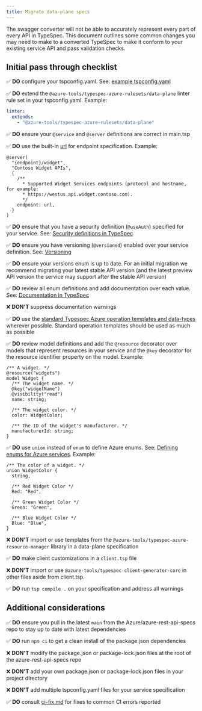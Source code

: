 ```yaml
---
title: Migrate data-plane specs
---
```


The swagger converter will not be able to accurately represent every part of every API in TypeSpec. This document outlines some common changes you may need to make to a converted TypeSpec to make it conform to your existing service API and pass validation checks.

## Initial pass through checklist

✅ **DO** configure your tspconfig.yaml. See: [example tspconfig.yaml][tspconfig]

✅ **DO** extend the `@azure-tools/typespec-azure-rulesets/data-plane` linter rule set in your tspconfig.yaml. Example:

```yaml title=tspconfig.yaml
linter:
  extends:
    - "@azure-tools/typespec-azure-rulesets/data-plane"
```

✅ **DO** ensure your `@service` and `@server` definitions are correct in main.tsp

✅ **DO** use the built-in [url][url-type] for endpoint specification. Example:

```tsp
@server(
  "{endpoint}/widget",
  "Contoso Widget APIs",
  {
    /**
      * Supported Widget Services endpoints (protocol and hostname, for example:
      * https://westus.api.widget.contoso.com).
      */
    endpoint: url,
  }
)
```

✅ **DO** ensure that you have a security definition (`@useAuth`) specified for your service. See: [Security definitions in TypeSpec][security-definitions]

✅ **DO** ensure you have versioning (`@versioned`) enabled over your service definition. See: [Versioning][versioning]

✅ **DO** ensure your versions enum is up to date. For an initial migration we recommend migrating your latest stable API version (and the latest preview API version the service may support after the stable API version)

✅ **DO** review all enum definitions and add documentation over each value. See: [Documentation in TypeSpec][docs]

❌ **DON'T** suppress documentation warnings

✅ **DO** use the [standard Typespec Azure operation templates and data-types][standard-templates] wherever possible. Standard operation templates should be used as much as possible

✅ **DO** review model definitions and add the `@resource` decorator over models that represent resources in your service and the `@key` decorator for the resource identifier property on the model. Example:

```tsp
/** A widget. */
@resource("widgets")
model Widget {
  /** The widget name. */
  @key("widgetName")
  @visibility("read")
  name: string;

  /** The widget color. */
  color: WidgetColor;

  /** The ID of the widget's manufacturer. */
  manufacturerId: string;
}
```

✅ **DO** use `union` instead of `enum` to define Azure enums. See: [Defining enums for Azure services][no-enum]. Example:

```tsp
/** The color of a widget. */
union WidgetColor {
  string,

  /** Red Widget Color */
  Red: "Red",

  /** Green Widget Color */
  Green: "Green",

  /** Blue Widget Color */
  Blue: "Blue",
}
```

❌ **DON'T** import or use templates from the `@azure-tools/typespec-azure-resource-manager` library in a data-plane specification

✅ **DO** make client customizations in a `client.tsp` file

❌ **DON'T** import or use `@azure-tools/typespec-client-generator-core` in other files aside from client.tsp.

✅ **DO** run `tsp compile .` on your specification and address all warnings

## Additional considerations

✅ **DO** ensure you pull in the latest `main` from the Azure/azure-rest-api-specs repo to stay up to date with latest dependencies

✅ **DO** run `npm ci` to get a clean install of the package.json dependencies

❌ **DON'T** modify the package.json or package-lock.json files at the root of the azure-rest-api-specs repo

❌ **DON'T** add your own package.json or package-lock.json files in your project directory

❌ **DON'T** add multiple tspconfig.yaml files for your service specification

✅ **DO** consult [ci-fix.md][ci-fix] for fixes to common CI errors reported

<!-- LINKS -->

[tspconfig]: https://github.com/Azure/azure-rest-api-specs/blob/main/specification/contosowidgetmanager/Contoso.WidgetManager/tspconfig.yaml
[security-definitions]: https://azure.github.io/typespec-azure/docs/reference/azure-style-guide#security-definitions
[versioning]: https://typespec.io/docs/libraries/versioning/guide#implementing-versioned-apis
[docs]: https://typespec.io/docs/language-basics/documentation
[standard-templates]: https://azure.github.io/typespec-azure/docs/libraries/azure-core/reference
[ci-fix]: https://github.com/Azure/azure-rest-api-specs/blob/main/documentation/ci-fix.md
[url-type]: https://typespec.io/docs/language-basics/built-in-types#string-types
[no-enum]: https://azure.github.io/typespec-azure/docs/libraries/azure-core/rules/no-enum
